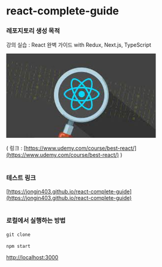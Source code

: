 # react-complete-guide

### 레포지토리 생성 목적
강의 실습 : React 완벽 가이드 with Redux, Next.js, TypeScript  

<img src="./public/asset/reactThumnail.jpeg" alt="reactThumnail" width="400"/>

( 링크 : [https://www.udemy.com/course/best-react/](https://www.udemy.com/course/best-react/) )  
<br>

### 테스트 링크
[https://jongin403.github.io/react-complete-guide](https://jongin403.github.io/react-complete-guide)  
<br>

### 로컬에서 실행하는 방법

`git clone`  
  
`npm start`  
  
[http://localhost:3000](http://localhost:3000)
